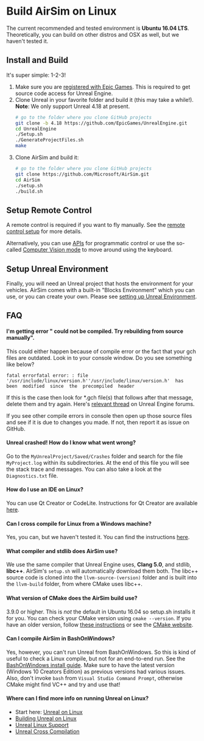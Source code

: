 # Build AirSim on Linux

The current recommended and tested environment is **Ubuntu 16.04 LTS**. Theoretically, you can build on other distros and OSX as well, but we haven't tested it.

## Install and Build

It's super simple: 1-2-3!

1. Make sure you are [registered with Epic Games](https://docs.unrealengine.com/latest/INT/Platforms/Linux/BeginnerLinuxDeveloper/SettingUpAnUnrealWorkflow/1/index.html). This is required to get source code access for Unreal Engine.
2. Clone Unreal in your favorite folder and build it (this may take a while!). **Note**: We only support Unreal 4.18 at present.
   ```bash
   # go to the folder where you clone GitHub projects
   git clone -b 4.18 https://github.com/EpicGames/UnrealEngine.git
   cd UnrealEngine
   ./Setup.sh
   ./GenerateProjectFiles.sh
   make
   ```
3. Clone AirSim and build it:
   ```bash
   # go to the folder where you clone GitHub projects
   git clone https://github.com/Microsoft/AirSim.git
   cd AirSim
   ./setup.sh
   ./build.sh
   ```

## Setup Remote Control

A remote control is required if you want to fly manually. See the [remote control setup](remote_control.md) for more details.

Alternatively, you can use [APIs](apis.md) for programmatic control or use the so-called [Computer Vision mode](image_apis.md) to move around using the keyboard.

## Setup Unreal Environment

Finally, you will need an Unreal project that hosts the environment for your vehicles. AirSim comes with a built-in "Blocks Environment" which you can use, or you can create your own. Please see [setting up Unreal Environment](unreal_proj.md).

## FAQ

#### I'm getting error "<MyProject> could not be compiled. Try rebuilding from source manually".

This could either happen because of compile error or the fact that your gch files are outdated. Look in to your console window. Do you see something like below?
```
fatal errorfatal error: : file  '/usr/include/linux/version.h''/usr/include/linux/version.h'  has  been  modified  since  the  precompiled  header
```

If this is the case then look for *.gch file(s) that follows after that message, delete them and try again. Here's [relevant thread](https://answers.unrealengine.com/questions/412349/linux-ue4-build-precompiled-header-fatal-error.html) on Unreal Engine forums.

If you see other compile errors in console then open up those source files and see if it is due to changes you made. If not, then report it as issue on GitHub.

#### Unreal crashed! How do I know what went wrong?

Go to the `MyUnrealProject/Saved/Crashes` folder and search for the file `MyProject.log` within its subdirectories. At the end of this file you will see the stack trace and messages. You can also take a look at the `Diagnostics.txt` file.

#### How do I use an IDE on Linux?

You can use Qt Creator or CodeLite. Instructions for Qt Creator are available [here](https://docs.unrealengine.com/latest/INT/Platforms/Linux/BeginnerLinuxDeveloper/SettingUpAnIDE/index.html).

#### Can I cross compile for Linux from a Windows machine?

Yes, you can, but we haven't tested it. You can find the instructions [here](https://docs.unrealengine.com/latest/INT/Platforms/Linux/GettingStarted/index.html).

#### What compiler and stdlib does AirSim use?

We use the same compiler that Unreal Engine uses, **Clang 5.0**, and stdlib, **libc++**. AirSim's `setup.sh` will automatically download them both. The libc++ source code is cloned into the `llvm-source-(version)` folder and is built into the `llvm-build` folder, from where CMake uses libc++.

#### What version of CMake does the AirSim build use?

3.9.0 or higher. This is *not* the default in Ubuntu 16.04 so setup.sh installs it for you. You can check your CMake version using `cmake --version`. If you have an older version, follow [these instructions](cmake_linux.md) or see the [CMake website](https://cmake.org/install/).

#### Can I compile AirSim in BashOnWindows?

Yes, however, you can't run Unreal from BashOnWindows. So this is kind of useful to check a Linux compile, but not for an end-to-end run. See the [BashOnWindows install guide](https://msdn.microsoft.com/en-us/commandline/wsl/install_guide). Make sure to have the latest version (Windows 10 Creators Edition) as previous versions had various issues. Also, don't invoke `bash` from `Visual Studio Command Prompt`, otherwise CMake might find VC++ and try and use that!

#### Where can I find more info on running Unreal on Linux?

* Start here: [Unreal on Linux](https://docs.unrealengine.com/latest/INT/Platforms/Linux/index.html)
* [Building Unreal on Linux](https://wiki.unrealengine.com/Building_On_Linux#Clang)
* [Unreal Linux Support](https://wiki.unrealengine.com/Linux_Support)
* [Unreal Cross Compilation](https://wiki.unrealengine.com/Compiling_For_Linux)
